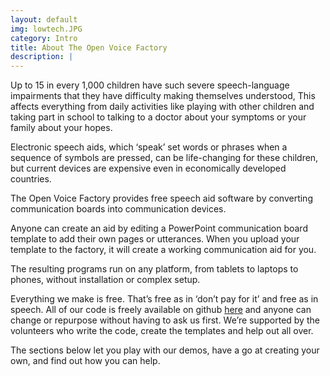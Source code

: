 ```yaml
---
layout: default
img: lowtech.JPG
category: Intro
title: About The Open Voice Factory
description: |
---
```


Up to 15 in every 1,000 children have such severe speech-language impairments that they have difficulty making themselves understood, This affects everything from daily activities like playing with other children and taking part in school to talking to a doctor about your symptoms or your family about your hopes.  

Electronic speech aids, which ‘speak’ set words or phrases when a sequence of symbols are pressed, can be life-changing for these children, but current devices are expensive even in economically developed countries. 

The Open Voice Factory provides free speech aid software by converting communication boards into communication devices.

Anyone can create an aid by editing a PowerPoint communication board template to add their own pages or utterances. When you upload your template to the factory, it will create a working communication aid for you.

The resulting programs run on any platform, from tablets to laptops to phones, without installation or complex setup. 

Everything we make is free.  That’s free as in ‘don’t pay for it’ and free as in speech.  All of our code is freely available on github [here](https://github.com/joereddington/TheOpenVoiceFactory) and anyone can change or repurpose without having to ask us first. We’re supported by the volunteers who write the code, create the templates and help out all over. 

The sections below let you play with our demos, have a go at creating your own, and find out how you can help. 

<a name="Intro"></a>
